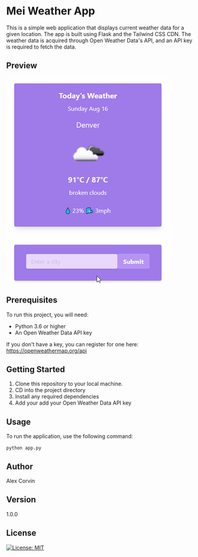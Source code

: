 # Mei Weather App

This is a simple web application that displays current weather data for a given location. The app is built using Flask and the Tailwind CSS CDN. The weather data is acquired through Open Weather Data's API, and an API key is required to fetch the data.

## Preview

![preview](preview-weather-app.gif?raw=true)

## Prerequisites

To run this project, you will need:

- Python 3.6 or higher
- An Open Weather Data API key

If you don't have a key, you can register for one here: https://openweathermap.org/api

## Getting Started

1. Clone this repository to your local machine.
2. CD into the project directory
3. Install any required dependencies
4. Add your add your Open Weather Data API key

## Usage
To run the application, use the following command:
```
python app.py
```

## Author

Alex Corvin

## Version

1.0.0

## License

[![License: MIT](https://img.shields.io/badge/License-MIT-yellow.svg)](https://opensource.org/licenses/MIT)


